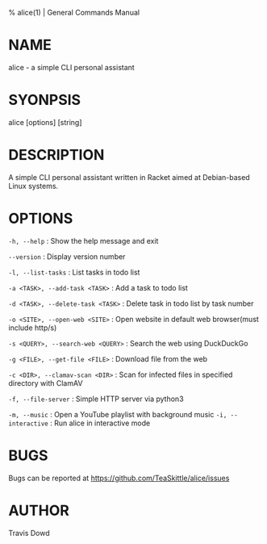 % alice(1) | General Commands Manual

NAME
====

alice - a simple CLI personal assistant

SYONPSIS
===

alice [options] [string]

DESCRIPTION
===

A simple CLI personal assistant written in Racket aimed at Debian-based Linux systems.

OPTIONS
===

`-h, --help`
: Show the help message and exit

`--version`
: Display version number

`-l, --list-tasks`
: List tasks in todo list

`-a <TASK>, --add-task <TASK>`
: Add a task to todo list

`-d <TASK>, --delete-task <TASK>`
: Delete task in todo list by task number

`-o <SITE>, --open-web <SITE>`
: Open website in default web browser(must include http/s)

`-s <QUERY>, --search-web <QUERY>`
: Search the web using DuckDuckGo

`-g <FILE>, --get-file <FILE>`
: Download file from the web

`-c <DIR>, --clamav-scan <DIR>`
: Scan for infected files in specified directory with ClamAV

`-f, --file-server`
: Simple HTTP server via python3

`-m, --music`
: Open a YouTube playlist with background music
`-i, --interactive`
: Run alice in interactive mode

BUGS
===

Bugs can be reported at https://github.com/TeaSkittle/alice/issues

AUTHOR
==

Travis Dowd


